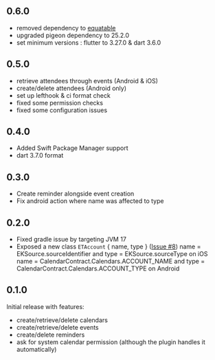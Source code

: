 ## 0.6.0
* removed dependency to [equatable](https://pub.dev/packages/equatable)
* upgraded pigeon dependency to 25.2.0
* set minimum versions : flutter to 3.27.0 & dart 3.6.0 

## 0.5.0
* retrieve attendees through events (Android & iOS)
* create/delete attendees (Android only)
* set up lefthook & ci format check
* fixed some permission checks
* fixed some configuration issues

## 0.4.0

* Added Swift Package Manager support
* dart 3.7.0 format

## 0.3.0

* Create reminder alongside event creation
* Fix android action where name was affected to type

## 0.2.0

* Fixed gradle issue by targeting JVM 17
* Exposed a new class `ETAccount` { name, type } ([Issue #8](https://github.com/sncf-connect-tech/eventide/issues/8))
    name = EKSource.sourceIdentifier and type = EKSource.sourceType on iOS
    name = CalendarContract.Calendars.ACCOUNT_NAME and type = CalendarContract.Calendars.ACCOUNT_TYPE on Android

## 0.1.0

Initial release with features:
* create/retrieve/delete calendars
* create/retrieve/delete events
* create/delete reminders
* ask for system calendar permission (although the plugin handles it automatically)